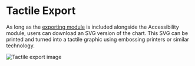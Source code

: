 Tactile Export
===
As long as the [exporting module](https://www.highcharts.com/docs/export-module/export-module-overview) is included alongside the Accessibility module, users can download an SVG version of the chart. This SVG can be printed and turned into a tactile graphic using embossing printers or similar technology.

<img src="https://wp-assets.highcharts.com/www-highcharts-com/blog/wp-content/uploads/2021/02/08185154/braille-chart.jpg" alt="Tactile export image">
